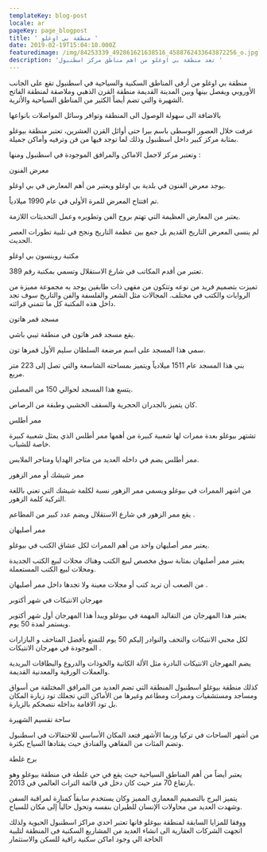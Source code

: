 ```yaml
---
templateKey: blog-post
locale: ar
pageKey: page_blogpost
title: ' منطقة بي اوغلو '
date: 2019-02-19T15:04:10.000Z
featuredimage: /img/84253339_492861621638516_4588762433643872256_o.jpg
description: 'تعد منطقة بي اوغلو من اهم مناطق مركز اسطنبول '
---
```

منطقة بي اوغلو من أرقى المناطق السكنية والسياحية في اسطنبول تقع على الجانب الأوروبي ويفصل بينها وبين المدينة القديمة منطقة القرن الذهبي وملاصقة لمنطقة الفاتح الشهيرة والتي تضم أيضاً الكثير من المناطق السياحية والأثرية.

بالاضافة الى سهولة الوصول الى المنطقة وتوافر وسائل المواصلات بانواعها



عرفت خلال العصور الوسطى باسم بيرا حتى أوائل القرن العشرين، تعتبر منطقة بيوغلو بمثابة مركز كبير داخل اسطنبول وذلك لما توجد فيها من فن وترفيه وأماكن جميلة.

وتعتبر مركز لاجمل الاماكن والمرافق الموجودة في اسطنبول ومنها :



معرض الفنون

يوجد معرض الفنون في بلدية بي اوغلو ويعتبر من أهم المعارض في بي اوغلو.

تم افتتاح المعرض للمرة الأولى في عام 1990 ميلادياً.

يعتبر من المعارض العظيمة التي تهتم بروح الفن وتطويره وعمل التحديثات اللازمة.

لم ينسى المعرض التاريخ القديم بل جمع بين عظمة التاريخ ونجح في تلبية تطورات العصر الحديث.



مكتبة روبنسون بي اوغلو

تعتبر من أقدم المكاتب في شارع الاستقلال وتسمي بمكتبة رقم 389.

تميزت بتصميم فريد من نوعه وتتكون من مقهى ذات طابقين يوجد به مجموعة مميزة من الروايات والكتب في مختلف. المجالات مثل الشعر والفلسفة والفن والتاريخ سوف تجد داخل هذه المكتبة كل ما تتمني قرائته.



مسجد قمر هاتون

يقع مسجد قمر هاتون في منطقة تيبي باشي.

سمي هذا المسجد على اسم مرضعة السلطان سليم الأول قمرها تون.

بني هذا المسجد عام 1511 ميلادياً ويتميز بمساحته الشاسعة والتي تصل إلى 223 متر مربع.

يتسع هذا المسجد لحوالي 150 من المصلين.

كان يتميز بالجدران الحجرية والسقف الخشبي وطبقة من الرصاص.



ممر أطلس

تشتهر بيوغلو بعدة ممرات لها شعبية كبيرة من أهمها ممر أطلس الذي يمثل شعبية كبيرة خاصة للشباب.

ممر أطلس يضم في داخله العديد من متاجر الهدايا ومتاجر الملابس.



ممر شيشك أو ممر الزهور

من اشهر الممرات في بيوغلو ويسمي ممر الزهور نسبة لكلمة شيشك التي تعني باللغة التركية كلمة الزهور.

يقع ممر الزهور في شارع الاستقلال ويضم عدد كبير من المطاعم .



ممر أصليهان

يعتبر ممر أصليهان واحد من أهم الممرات لكل عشاق الكتب في بيوغلو.

يعتبر ممر أصليهان بمثابة سوق مخصص لبيع الكتب وهناك محلات لبيع الكتب الجديدة ومحلات لبيع الكتب المستعملة.

من الصعب أن تريد كتب أو مجلات معينة ولا تجدها داخل ممر أصليهان .



مهرجان الانتيكات في شهر أكتوبر

يعتبر هذا المهرجان من التقاليد المهمة في بيوغلو ويبدأ هذا المهرجان أول شهر أكتوبر ويستمر لمدة 50 يوم.

لكل محبي الانتيكات والتحف والنوادر إليكم 50 يوم للتمتع بأفضل المتاحف و البازارات الموجودة في مهرجان الانتيكات .

يضم المهرجان الانتيكات النادرة مثل الألة الكاتبة والخوذات والدروع والبطاقات البريدية والعملات الورقية والمعدنية القديمة.



كذلك منطقة بيوغلو اسطنبول المنطقة التي تضم العديد من المرافق المختلفة من أسواق ومساجد ومستشفيات وممرات ومطاعم وغيرها من الأماكن التي تجعلك تود زيارة المكان بل تود الاقامة بداخله ننصحكم بالزيارة.



ساحة تقسيم الشهيرة

من أشهر الساحات في تركيا وربما الأشهر فتعد المكان الأساسي للاحتفالات في اسطنبول وتضم المئات من المقاهي والفنادق حيث يقتادها السياح بكثرة.



برج غلطة

يعتبر أيضاً من أهم المناطق السياحية حيث يقع في حي غلطة في منطقة بيوغلو وهو بارتفاع 70 متر حيث كان دخل في قائمة التراث العالمي في 2013.

يتميز البرج بالتصميم المعماري المميز وكان يستخدم سابقاً كمنارة لمراقبة السفن وشهدت العديد من محاولات الإنسان للطيران بنفسه وتحول حالياً إلى مكان للسياح.



ووفقا للمزايا السابقة لمنطقة بيوغلو فانها تعتبر احدي مراكز اسطنبول الحيوية ولذلك اتجهت الشركات العقارية الى انشاء العديد من المشاريع السكنية فى المنطقة لتلبية الحاجة الي وجود اماكن سكنية راقية للسكن والاستثمار
